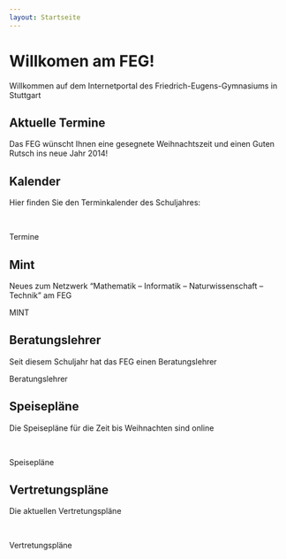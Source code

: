 ```yaml
---
layout: Startseite
---
```


<div class="jumbotron">
  <h1>
    Willkomen am FEG!
  </h1>
  <p class="lead">
    Willkommen auf dem Internetportal des Friedrich-Eugens-Gymnasiums in Stuttgart
  </p>
  <p>
    <a class="btn btn-lg btn-success" role="button" id="countdown-button">
      <script type="text/javascript">
        countdown("zu des Faschingsferien", "February 28, 2014 23:59:59 GMT+1");
      </script>
    </a>
    <div class="progress">
      <div id="countdown_bar" class="progress-bar progress-bar-info" role="progressbar">
      </div>
  </div>
  <script type="text/javascript">
    var countdown_bar = document.getElementById("countdown_bar");
    var countdown_button = document.getElementById("countdown-button");
    var dauer = "53";
    var width = (dauer - ausgabe) * ("100" / dauer);
    countdown_bar.style.width =  width + "%";
    if (width >= "50"){
      countdown_bar.className = "progress-bar progress-bar-warning";
      countdown_button.className = "btn btn-lg btn-warning";
    }
    if (width >= "80"){
      countdown_bar.className = "progress-bar progress-bar-danger";
      countdown_button.className = "btn btn-lg btn-danger";
    }
  </script>
</p>
</div>

<div class="row">
  <div class="col-lg-4">
    <h2>
      Aktuelle Termine
    </h2>
    <p>
      Das FEG wünscht Ihnen eine gesegnete Weihnachtszeit und einen Guten Rutsch ins neue Jahr 2014!
    </p>
  </div>
  <div class="col-lg-4">
    <h2>
      Kalender
    </h2>
    <p>
      Hier finden Sie den Terminkalender des Schuljahres:
    </p>
    <br/>
    <p>
      <a class="btn btn-primary" role="button">
        <i class="fa fa-external-link">
        </i>
        Termine
      </a>
    </p>
  </div>
  <div class="col-lg-4">
    <h2>
      Mint
    </h2>
    <p>
      Neues zum Netzwerk “Mathematik – Informatik – Naturwissenschaft – Technik” am FEG
    </p>
    <p>
      <a class="btn btn-primary" role="button">
        <i class="fa fa-external-link">
        </i>
        MINT
      </a>
    </p>
  </div>
  <div class="col-lg-4">
    <h2>
      Beratungslehrer
    </h2>
    <p>
      Seit diesem Schuljahr hat das FEG einen Beratungslehrer
    </p>
    <p>
      <a class="btn btn-primary" role="button">
        <i class="fa fa-external-link">
        </i>
        Beratungslehrer
      </a>
    </p>
  </div>
  <div class="col-lg-4">
    <h2>
      Speisepläne
    </h2>
    <p>
      Die Speisepläne für die Zeit bis Weihnachten sind online
    </p>
    <br/>
    <p>
      <a class="btn btn-primary" role="button">
        <i class="fa fa-external-link">
        </i>
        Speisepläne
      </a>
    </p>
  </div>
  <div class="col-lg-4">
    <h2>
      Vertretungspläne
    </h2>
    <p>
      Die aktuellen Vertretungspläne
    </p>
    <br/>
    <p>
      <a class="btn btn-primary" role="button">
        <i class="fa fa-external-link">
        </i>
        Vertretungspläne
      </a>
    </p>
  </div>
</div>
<div>
  <div>
    <div>
      <div>
